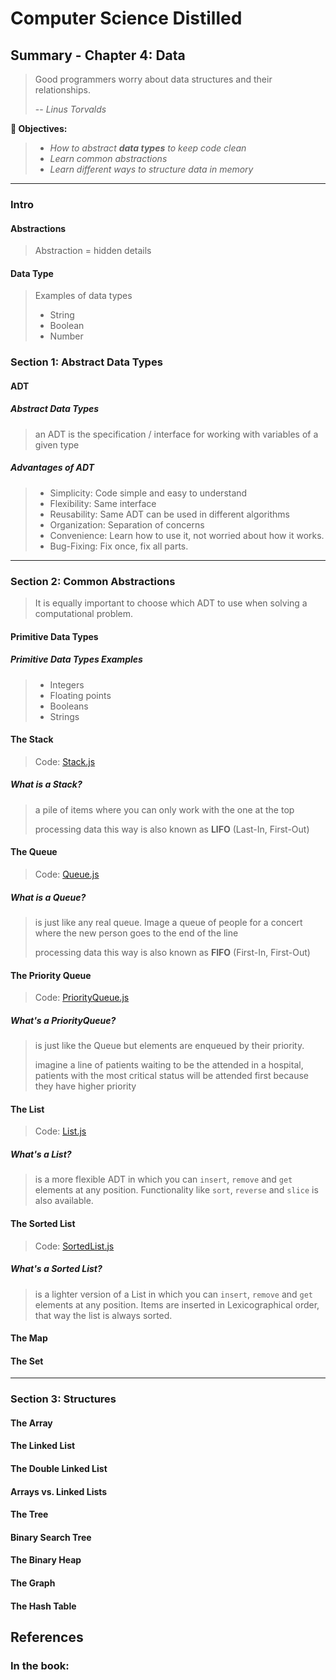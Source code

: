 # Computer Science Distilled

## Summary - Chapter 4: Data

> Good programmers worry about data structures and their relationships.
>
> -- _Linus Torvalds_

**:dart: Objectives:**

> * _How to abstract **data types** to keep code clean_
> * _Learn common abstractions_
> * _Learn different ways to structure data in memory_

---

### Intro

#### Abstractions

> Abstraction = hidden details

#### Data Type

> Examples of data types
>
> * String
> * Boolean
> * Number

### Section 1: Abstract Data Types

#### ADT

##### Abstract Data Types

> an ADT is the specification / interface for working with variables of a given type

##### Advantages of ADT

> * Simplicity: Code simple and easy to understand
> * Flexibility: Same interface
> * Reusability: Same ADT can be used in different algorithms
> * Organization: Separation of concerns
> * Convenience: Learn how to use it, not worried about how it works.
> * Bug-Fixing: Fix once, fix all parts.

---

### Section 2: Common Abstractions

> It is equally important to choose which ADT to use when solving a computational problem.

#### Primitive Data Types

##### Primitive Data Types Examples

> * Integers
> * Floating points
> * Booleans
> * Strings

#### The Stack

> Code: [Stack.js](./data-structures/Stack.js)

##### What is a Stack?

> a pile of items where you can only work with the one at the top
>
> processing data this way is also known as **LIFO** (Last-In, First-Out)

#### The Queue

> Code: [Queue.js](./data-structures/Queue.js)

##### What is a Queue?

> is just like any real queue. Image a queue of people for a concert where the new person goes to the end of the line
>
> processing data this way is also known as **FIFO** (First-In, First-Out)

#### The Priority Queue

> Code: [PriorityQueue.js](./data-structures/PriorityQueue.js)

##### What's a PriorityQueue?

> is just like the Queue but elements are enqueued by their priority.
>
> imagine a line of patients waiting to be the attended in a hospital, patients with the most critical status will be attended first because they have higher priority

#### The List

> Code: [List.js](./data-structures/List.js)

##### What's a List?

> is a more flexible ADT in which you can `insert`, `remove` and `get` elements at any position. Functionality like `sort`, `reverse` and `slice` is also available.

#### The Sorted List

> Code: [SortedList.js](./data-structures/SortedList.js)

##### What's a Sorted List?

> is a lighter version of a List in which you can `insert`, `remove` and `get` elements at any position. Items are inserted in Lexicographical order, that way the list is always sorted.

#### The Map

#### The Set

---

### Section 3: Structures

#### The Array

#### The Linked List

#### The Double Linked List

#### Arrays vs. Linked Lists

#### The Tree

#### Binary Search Tree

#### The Binary Heap

#### The Graph

#### The Hash Table

## References

### In the book:
